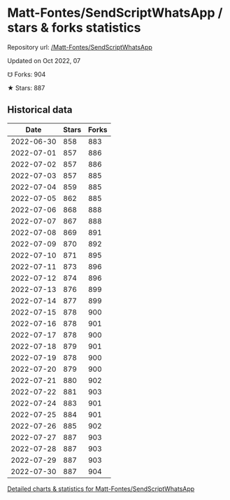 # Matt-Fontes/SendScriptWhatsApp / stars & forks statistics

Repository url: [/Matt-Fontes/SendScriptWhatsApp](https://github.com/Matt-Fontes/SendScriptWhatsApp)

Updated on Oct 2022, 07

☋ Forks: 904

★ Stars: 887

## Historical data
| Date | Stars | Forks |
|------|-------|-------|
| 2022-06-30 | 858 | 883 | 
| 2022-07-01 | 857 | 886 | 
| 2022-07-02 | 857 | 886 | 
| 2022-07-03 | 857 | 885 | 
| 2022-07-04 | 859 | 885 | 
| 2022-07-05 | 862 | 885 | 
| 2022-07-06 | 868 | 888 | 
| 2022-07-07 | 867 | 888 | 
| 2022-07-08 | 869 | 891 | 
| 2022-07-09 | 870 | 892 | 
| 2022-07-10 | 871 | 895 | 
| 2022-07-11 | 873 | 896 | 
| 2022-07-12 | 874 | 896 | 
| 2022-07-13 | 876 | 899 | 
| 2022-07-14 | 877 | 899 | 
| 2022-07-15 | 878 | 900 | 
| 2022-07-16 | 878 | 901 | 
| 2022-07-17 | 878 | 900 | 
| 2022-07-18 | 879 | 901 | 
| 2022-07-19 | 878 | 900 | 
| 2022-07-20 | 879 | 900 | 
| 2022-07-21 | 880 | 902 | 
| 2022-07-22 | 881 | 903 | 
| 2022-07-24 | 883 | 901 | 
| 2022-07-25 | 884 | 901 | 
| 2022-07-26 | 885 | 902 | 
| 2022-07-27 | 887 | 903 | 
| 2022-07-28 | 887 | 903 | 
| 2022-07-29 | 887 | 903 | 
| 2022-07-30 | 887 | 904 | 


[Detailed charts & statistics for Matt-Fontes/SendScriptWhatsApp](https://reviewgithub.com/rep/Matt-Fontes/SendScriptWhatsApp)
